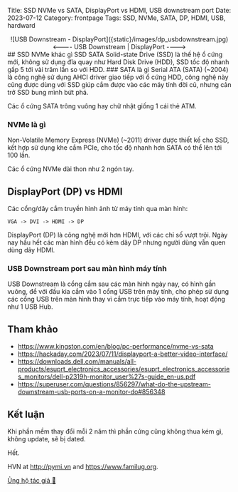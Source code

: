 Title: SSD NVMe vs SATA, DisplayPort vs HDMI, USB downstream port
Date: 2023-07-12
Category: frontpage
Tags: SSD, NVMe, SATA, DP, HDMI, USB, hardward

<center>
![USB Downstream - DisplayPort]({static}/images/dp_usbdownstream.jpg)
<---- USB Downstream | DisplayPort ---->
</center>
## SSD NVMe khác gì SSD SATA
Solid-state Drive (SSD) là thế hệ ổ cứng mới, không sử dụng đĩa quay như Hard Disk Drive (HDD),
SSD tốc độ nhanh gấp 5 tới vài trăm lần so với HDD.
### SATA là gì
Serial ATA (SATA) (~2004) là công nghệ sử dụng AHCI driver giao tiếp với ổ cứng HDD, công nghệ này cũng được
dùng với SSD giúp cắm được vào các máy tính đời cũ, nhưng cản trở SSD bung mình bứt phá.

Các ổ cứng SATA trông vuông hay chữ nhật giống 1 cái thẻ ATM.

### NVMe là gì
Non-Volatile Memory Express (NVMe) (~2011) driver được thiết kế cho SSD, kết hợp sử dụng khe cắm PCIe, cho tốc độ nhanh hơn SATA có thể lên tới 100 lần.

Các ổ cứng NVMe dài thon như 2 ngón tay.

## DisplayPort (DP) vs HDMI
Các cổng/dây cắm truyền hình ảnh từ máy tính qua màn hình:

```
VGA -> DVI -> HDMI -> DP
```

DisplayPort (DP) là công nghệ mới hơn HDMI, với các chỉ số vượt trội. Ngày nay hầu hết các màn hình đều có kèm dây DP nhưng người dùng vẫn quen dùng dây HDMI.

### USB Downstream port sau màn hình máy tính
USB Downstream là cổng cắm sau các màn hình ngày nay, có hình gần vuông, để với đầu kia cắm vào 1 cổng USB trên máy tính, cho phép sử dụng các cổng USB trên màn hình thay vì cắm trực tiếp vào máy tính, hoạt động như 1 USB Hub.

## Tham khảo
- <https://www.kingston.com/en/blog/pc-performance/nvme-vs-sata>
- <https://hackaday.com/2023/07/11/displayport-a-better-video-interface/>
- <https://downloads.dell.com/manuals/all-products/esuprt_electronics_accessories/esuprt_electronics_accessories_monitors/dell-p2319h-monitor_user%27s-guide_en-us.pdf>
- <https://superuser.com/questions/856297/what-do-the-upstream-downstream-usb-ports-on-a-monitor-do#856348>

## Kết luận
Khi phần mềm thay đổi mỗi 2 năm thì phần cứng cũng không thua kém gì, không update, sẽ bị dated.

Hết.

HVN at <http://pymi.vn> and <https://www.familug.org>.

[Ủng hộ tác giả 🍺](https://www.familug.org/p/ung-ho.html)
